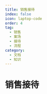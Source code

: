 ```yaml
---
title: 销售接待
index: false
icon: laptop-code
order: 4
tag:
  - 销售
  - 案场
  - 接待
  - 流程
category:
  - 文档
  - 知识
---
```


<Catalog />

# 销售接待
